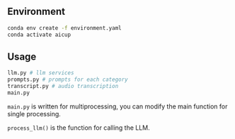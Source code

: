## Environment
```bash
conda env create -f environment.yaml
conda activate aicup
```
## Usage
```bash
llm.py # llm services
prompts.py # prompts for each category
transcript.py # audio transcription
main.py
```
`main.py` is written for multiprocessing, you can modify the main function for single processing.

`process_llm()` is the function for calling the LLM.